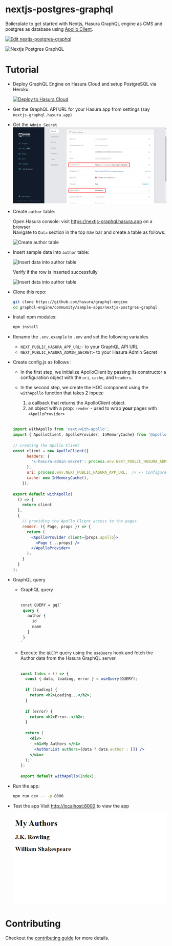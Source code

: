 # nextjs-postgres-graphql

Boilerplate to get started with Nextjs, Hasura GraphQL engine as CMS and postgres as database using [Apollo Client](https://www.apollographql.com/apollo-clients).

[![Edit nextjs-postgres-graphql](https://codesandbox.io/static/img/play-codesandbox.svg)](https://codesandbox.io/s/next-apollo-2rffsi)

![Nextjs Postgres GraphQL](./assets/nextjs-postgres-graphql.png)

# Tutorial

- Deploy GraphQL Engine on Hasura Cloud and setup PostgreSQL via Heroku:

  [![Deploy to Hasura Cloud](https://graphql-engine-cdn.hasura.io/img/deploy_to_hasura.png)](https://cloud.hasura.io/signup)

- Get the GraphQL API URL for your Hasura app from settings (say `nextjs-graphql.hasura.app`)

- Get the `Admin Secret`
  ![Hasura Variables](./assets/hasura-variables.png)

- Create `author` table:

  Open Hasura console: visit <https://nextjs-graphql.hasura.app> on a browser  
  Navigate to `Data` section in the top nav bar and create a table as follows:

  ![Create author table](../gatsby-postgres-graphql/assets/add_table.jpg)

- Insert sample data into `author` table:

  ![Insert data into author table](../gatsby-postgres-graphql/assets/insert_data.jpg)

  Verify if the row is inserted successfully

  ![Insert data into author table](../gatsby-postgres-graphql/assets/browse_rows.jpg)

- Clone this repo:

  ```bash
  git clone https://github.com/hasura/graphql-engine
  cd graphql-engine/community/sample-apps/nextjs-postgres-graphql
  ```

- Install npm modules:

  ```bash
  npm install
  ```

- Rename the `.env.example` to `.env` and set the following variables

  - `NEXT_PUBLIC_HASURA_APP_URL`:- to your GraphQL API URL
  - `NEXT_PUBLIC_HASURA_ADMIN_SECRET`:- to your Hasura Admin Secret

- Create config.js as follows :
  - In the first step, we initialize ApolloClient by passing its constructor a configuration object with the `uri`, `cache`, and `headers`.

  - In the second step, we create the HOC component using the `withApollo` function that takes 2 inputs:
    1) a callback that returns the ApolloClient object.
    1) an object with a prop: `render` - used to wrap **your** pages with `<ApolloProvider>`

  ```jsx

  import withApollo from 'next-with-apollo';
  import { ApolloClient, ApolloProvider, InMemoryCache} from '@apollo/client';

  // creating the Apollo Client
  const client = new ApolloClient({
        headers: {
          'x-hasura-admin-secret': process.env.NEXT_PUBLIC_HASURA_ADMIN_SECRET
        },
        uri: process.env.NEXT_PUBLIC_HASURA_APP_URL,  // <- Configure GraphQL Server URL (must be absolute)
        cache: new InMemoryCache(),
      });

  export default withApollo(
    () => {
      return client
    },
    {
      // providing the Apollo Client access to the pages
      render: ({ Page, props }) => {
        return (
          <ApolloProvider client={props.apollo}>
            <Page {...props} />
          </ApolloProvider>
        );
      }
    }
  );
  
  ```

- GraphQL query

  - GraphQL query

    ```graphql

    const QUERY = gql`
     query {
       author {
         id
         name
       }
     }
    `

    ```

  - Execute the `QUERY` query using the `useQuery` hook and fetch the Author data from the Hasura GraphQL server.

    ```jsx

    const Index = () => {
      const { data, loading, error } = useQuery(QUERY);

      if (loading) {
        return <h2>Loading...</h2>;
      }

      if (error) {
        return <h2>Error..</h2>;
      }

      return (
        <div>
          <h1>My Authors </h1>
          <AuthorList authors={data ? data.author : []} />
        </div>
      );
    };

    export default withApollo(Index);
    
    ```

- Run the app:

  ```bash
  npm run dev -- -p 8000
  ```

- Test the app
  Visit [http://localhost:8000](http://localhost:8000) to view the app

  ![Demo app](./assets/demo-app.png)

# Contributing

Checkout the [contributing guide](../../../CONTRIBUTING.md#community-content) for more details.
